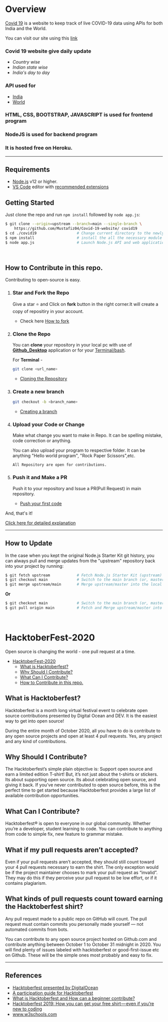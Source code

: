 # Overview
[Covid 19](https://covid-19-website.herokuapp.com/) is a website to keep track of live COVID-19 data using APIs for both India and the World.

You can visit our site using this [link](https://covid-19-website.herokuapp.com/)

### Covid 19 website give daily update
 - *Country wise*
 - *Indian state wise*
 - *India's day to day*
 
 ### API used for
 - [India](https://api.covid19india.org/data.json)
 - [World](https://api.covid19api.com/summary)

### HTML, CSS, BOOTSTRAP, JAVASCRIPT is used for frontend program
### NodeJS is used for backend program
### It is hosted free on Heroku.
_ _ _

## Requirements

- [Node.js](https://nodejs.org/) v12 or higher.
- [VS Code](https://code.visualstudio.com/) editor with [recommended extensions](.vscode/extensions.json)

## Getting Started

Just clone the repo and run `npm install` followed by `node app.js`:

```bash
$ git clone --origin=upstream --branch=main --single-branch \
    https://github.com/Mustafiz04/Covid-19-website/ covid19
$ cd ./covid19                  # Change current directory to the newly created one
$ npm install                   # install the all the necessary module
$ node app.js                   # Launch Node.js API and web application
```

<br>

## How to Contribute in this repo.

Contributing to open-source is easy.

1. ### Star and Fork the Repo

   Give a star ⭐ and Click on **fork** button in the right corner.It will create a copy of repositiry in your account.

    - Check here [How to fork](https://docs.github.com/en/github/getting-started-with-github/fork-a-repo)

2. ### Clone the Repo

   You can **clone** your repository in your local pc with use of **[Github_Desktop](https://desktop.github.com/)** application or for your [Terminal/bash](https://git-scm.com/downloads).

   For **Terminal** -

   ```bash
   git clone <url_name>
   ```

   - [Cloning the Repository](https://docs.github.com/en/github/creating-cloning-and-archiving-repositories/cloning-a-repository)
   
3. ### Create a new **branch**

   ```bash
   git checkout -b <branch_name>
   ```
   - [Creating a branch](https://git-scm.com/book/en/v2/Git-Branching-Basic-Branching-and-Merging)
    
4. ### Upload your Code or Change

    Make what change you want to make in Repo. It can be spelling mistake, code correction or anything.

    You can also upload your program to respective folder. It can be anything "Hello world program", "Rock Paper Scissors",etc.

    `All Repository are open for contributions.`

5. ### Push it and Make a PR

    Push it to your repository and Issue a PR(Pull Request) in main repository.

    - [Push your first code](https://docs.github.com/en/github/importing-your-projects-to-github/adding-an-existing-project-to-github-using-the-command-line)

And, that's it!

[Click here for detailed explanation](CONTRIBUTING.md)

_ _ _

## How to Update

In the case when you kept the original Node.js Starter Kit git history, you can
always pull and merge updates from the "upstream" repository back into your
project by running:

```bash
$ git fetch upstream            # Fetch Node.js Starter Kit (upstream) repository
$ git checkout main             # Switch to the main branch (or, master branch)
$ git merge upstream/main       # Merge upstream/master into the local branch
```
**Or**
```bash
$ git checkout main             # Switch to the main branch (or, master branch)
$ git pull origin main          # Fetch and Merge upstream/master into the local branch
```


<br>


# HacktoberFest-2020

Open source is changing the world - one pull request at a time. 


- [HacktoberFest-2020](#hacktoberfest-2020)
  - [What is Hacktoberfest?](#what-is-hacktoberfest)
  - [Why Should I Contribute?](#-why-should-i-contribute)
  - [What Can I Contribute?](#what-can-i-contribute)
  - [How to Contribute in this repo.](#how-to-contribute-in-this-repo)

## What is Hacktoberfest?

Hacktoberfest is a month long virtual festival event to celebrate open source contributions presented by Digital Ocean and DEV. It is the easiest way to get into open source!

During the entire month of October 2020, all you have to do is contribute to any open source projects and open at least 4 pull requests. Yes, any project and any kind of contributions.

## Why Should I Contribute?

The Hacktoberfest’s simple plain objective is:
Support open source and earn a limited edition T-shirt!
But, it’s not just about the t-shirts or stickers. Its about supporting open source. Its about celebrating open source, and giving it back. If you’ve never contributed to open source before, this is the perfect time to get started because Hacktoberfest provides a large list of available contribution opportunities.

## What Can I Contribute?

Hacktoberfest® is open to everyone in our global community. Whether you’re a developer, student learning to code. You can contribute to anything from code to simple fix, new feature to grammar mistake.

## What if my pull requests aren’t accepted?

Even if your pull requests aren’t accepted, they should still count toward your 4 pull requests necessary to earn the shirt. The only exception would be if the project maintainer chooses to mark your pull request as “invalid”. They may do this if they perceive your pull request to be low effort, or if it contains plagiarism.

## What kinds of pull requests count toward earning the Hacktoberfest shirt?
Any pull request made to a public repo on GitHub will count. The pull request must contain commits you personally made yourself — not automated commits from bots.

You can contribute to any open source project hosted on Github.com and contribute anything between October 1 to October 31 midnight in 2020. You will find plenty of issues labeled with hacktoberfest or good-first-issue etc on Github. These will be the simple ones most probably and easy to fix.


---
## References

- [Hacktoberfest presented by DigitalOcean](https://hacktoberfest.digitalocean.com/)
- [A participation guide for Hacktoberfest](https://dev.to/zenika/a-participation-guide-for-hacktoberfest-19c1)
- [What is Hacktoberfest and How can a beginner contribute?](https://medium.com/@bawantharathnayaka/what-is-hacktoberfest-and-how-can-a-beginner-contribute-39cf2081804e)
- [Hacktoberfest 2019: How you can get your free shirt — even if you’re new to coding](https://www.freecodecamp.org/news/hacktoberfest-2018-how-you-can-get-your-free-shirt-even-if-youre-new-to-coding-96080dd0b01b/)
- www.w3schools.com
